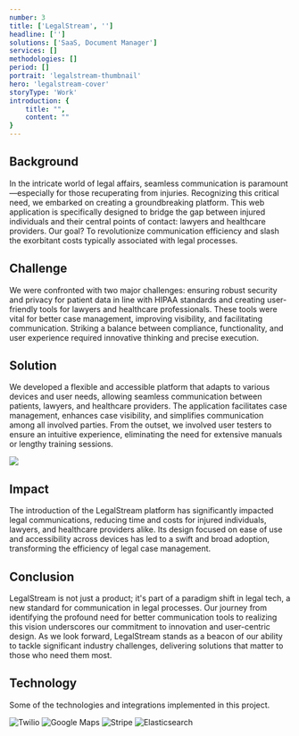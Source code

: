 ```yaml
---
number: 3
title: ['LegalStream', '']
headline: ['']
solutions: ['SaaS, Document Manager']
services: []
methodologies: []
period: []
portrait: 'legalstream-thumbnail'
hero: 'legalstream-cover'
storyType: 'Work'
introduction: {
    title: "",
    content: ""
}
---
```



## Background

In the intricate world of legal affairs, seamless communication is paramount—especially for those recuperating from injuries. Recognizing this critical need, we embarked on creating a groundbreaking platform. This web application is specifically designed to bridge the gap between injured individuals and their central points of contact: lawyers and healthcare providers. Our goal? To revolutionize communication efficiency and slash the exorbitant costs typically associated with legal processes.

## Challenge

We were confronted with two major challenges: ensuring robust security and privacy for patient data in line with HIPAA standards and creating user-friendly tools for lawyers and healthcare professionals. These tools were vital for better case management, improving visibility, and facilitating communication. Striking a balance between compliance, functionality, and user experience required innovative thinking and precise execution.

## Solution

We developed a flexible and accessible platform that adapts to various devices and user needs, allowing seamless communication between patients, lawyers, and healthcare providers. The application facilitates case management, enhances case visibility, and simplifies communication among all involved parties. From the outset, we involved user testers to ensure an intuitive experience, eliminating the need for extensive manuals or lengthy training sessions.


![](/work/legalstream-figure-1.jpg)


## Impact

The introduction of the LegalStream platform has significantly impacted legal communications, reducing time and costs for injured individuals, lawyers, and healthcare providers alike. Its design focused on ease of use and accessibility across devices has led to a swift and broad adoption, transforming the efficiency of legal case management.

## Conclusion

LegalStream is not just a product; it's part of a paradigm shift in legal tech, a new standard for communication in legal processes. Our journey from identifying the profound need for better communication tools to realizing this vision underscores our commitment to innovation and user-centric design. As we look forward, LegalStream stands as a beacon of our ability to tackle significant industry challenges, delivering solutions that matter to those who need them most.

## Technology

Some of the technologies and integrations implemented in this project.

<div class="story_story__mainContent__technologies__v5XXm">
  <div class="story_story__mainContent__technologies__images__6NSg5">
    <div>
      <img loading="lazy" src="/technologies/twilio.svg" alt="Twilio"/>
      <img loading="lazy" src="/technologies/maps.svg" alt="Google Maps"/>
      <img loading="lazy" src="/technologies/stripe.svg" alt="Stripe"/>
      <img loading="lazy" src="/technologies/elasticsearch.svg" alt="Elasticsearch"/>
    </div>
  </div>
</div>